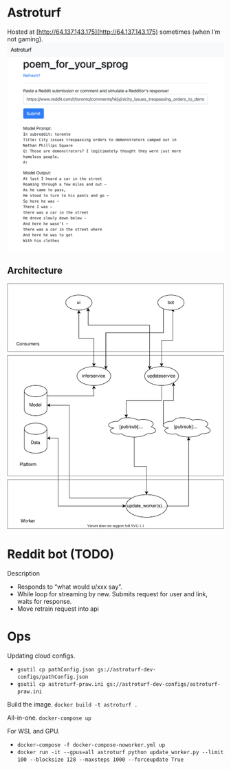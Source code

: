 # Astroturf
Hosted at [http://64.137.143.175](http://64.137.143.175) sometimes (when I'm not gaming).
<img src="./ui_screenshot.png">

## Architecture
<img src="./Architecture.svg">


# Reddit bot (TODO)
Description
- Responds to “what would u/xxx say”.
- While loop for streaming by new. Submits request for user and link, waits for response.
- Move retrain request into api

# Ops

Updating cloud configs.
- `gsutil cp pathConfig.json gs://astroturf-dev-configs/pathConfig.json`
- `gsutil cp astroturf-praw.ini gs://astroturf-dev-configs/astroturf-praw.ini`

Build the image.
`docker build -t astroturf .`

All-in-one.
`docker-compose up`

For WSL and GPU.
- `docker-compose -f docker-compose-noworker.yml up`
- `docker run -it --gpus=all astroturf python update_worker.py --limit 100 --blocksize 128 --maxsteps 1000 --forceupdate True`
